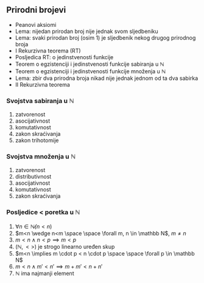 ## Prirodni brojevi

- Peanovi aksiomi
- Lema: nijedan prirodan broj nije jednak svom sljedbeniku
- Lema: svaki prirodan broj (osim 1) je sljedbenik nekog drugog prirodnog broja
- I Rekurzivna teorema (RT)
- Posljedica RT: o jedinstvenosti funkcije
- Teorem o egzistenciji i jedinstvenosti funkcije sabiranja u $\mathbb N$
- Teorem o egzistenciji i jedinstvenosti funkcije množenja u $\mathbb N$
- Lema: zbir dva prirodna broja nikad nije jednak jednom od ta dva sabirka
- II Rekurzivna teorema

### Svojstva sabiranja u $\mathbb N$
1. zatvorenost
2. asocijativnost
3. komutativnost
4. zakon skraćivanja
5. zakon trihotomije

### Svojstva množenja u $\mathbb N$
1. zatvorenost
2. distributivnost
3. asocijativnost
4. komutativnost
5. zakon skraćivanja

### Posljedice $<$ poretka u $\mathbb N$
1. $\forall n \in \mathbb N \not (n<n)$
2. $m<n \wedge n<m \space \space \forall m, n \in \mathbb N$, $m \neq n$
3. $m<n \land n<p \implies m<p$
4. $(\mathbb N, <>)$ je strogo linearno uređen skup
5. $m<n \implies m \cdot p < n \cdot p \space \space \forall p \in \mathbb N$
6. $m<n \land m'<n' \implies m+m'<n+n'$
7. $\mathbb N$ ima najmanji element